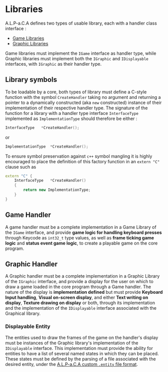 # Libraries

A.L.P-a.C.A defines two types of usable library, each with a handler class interface :
- [Game Libraries](#game-handler)
- [Graphic Libraries](#graphic-handler)

Game libraries must implement the `IGame` interface as handler type, while Graphic libraries must implement both the `IGraphic` and `IDisplayable` interfaces, with `IGraphic` as their handler type.

## Library symbols

To be loadable by a core, both types of library must define a C-style function with the symbol `CreateHandler` taking no argument and returning a pointer to a dynamically constructed (aka `new` constructed) instance of their implementation of their respective handler type. The signature of the function for a library with a handler type interface `InterfaceType` implemented as `ImplementationType` should therefore be either :
```c++
InterfaceType   *CreateHandler();
```
or
```c++
ImplementationType  *CreateHandler();
```
To ensure symbol preservation against `c++` symbol mangling it is highly encouraged to place the definition of this factory function in an `extern "C"` clause such as
```c++
extern "C" {
	InterfaceType	*CreateHandler()
	{
		return new ImplementationType;
	}
}
```

## Game Handler

A game handler must be a complete implementation in a Game Library of the `IGame` interface, and provide **game logic for handling keyboard presses** through Keycode as `int32_t` type values, as well as **frame ticking game logic** and **status event game logic**, to create a playable game on the core program.

## Graphic Handler

A Graphic handler must be a complete implementation in a Graphic Library of the `IGraphic` interface, and provide a display for the user on which to draw a game loaded in the core program through a Game handler. The nature of the display is **implementation defined** but must provide **Keyboard Input handling**, **Visual on-screen display**, and either **Text writing on display**, **Texture drawing on display** or both, through its implementation and the implementation of the `IDisplayable` interface associated with the Graphical library.

### Displayable Entity

The entities used to draw the frames of the game on the handler's display must be instances of the Graphic library's implementation of the `IDisplayable` interface. This implementation must provide the ability for entities to have a list of several named states in which they can be placed. These states must be defined by the parsing of a file associated with the desired entity, under the [A.L.P-a.C.A custom `.entity` file format](entity_file_format.md).
